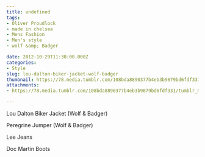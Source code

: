 ```yaml
---
title: undefined
tags:
- Oliver Proudlock
- made in chelsea
- Mens Fashion
- Men's style
- wolf &amp; Badger

date: 2012-10-29T11:30:00.000Z
categories:
- Style
slug: lou-dalton-biker-jacket-wolf-badger
thumbnail: https://78.media.tumblr.com/108bda8890377b4eb3b9879bd6fdf331/tumblr_mcnjz7dDiZ1rhrm24o1_r1_540.jpg
attachments:
- https://78.media.tumblr.com/108bda8890377b4eb3b9879bd6fdf331/tumblr_mcnjz7dDiZ1rhrm24o1_r1_1280.jpg

---
```


Lou Dalton Biker Jacket (Wolf & Badger) 

  Peregrine Jumper (Wolf & Badger)

 Lee Jeans 

 Doc Martin Boots
